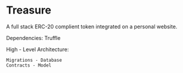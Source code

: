 # Treasure
 A full stack ERC-20 complient token integrated on a personal website.

 Dependencies:
    Truffle

High - Level Architecture:

    Migrations - Database
    Contracts - Model
    
